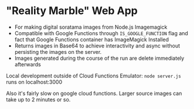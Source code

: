 # "Reality Marble" Web App
- For making digital soratama images from Node.js Imagemagick
- Compatible with Google Functions through `IS_GOOGLE_FUNCTION` flag and fact that Google Functions container has ImageMagick Installed
- Returns images in Base64 to achieve interactivity and async without persisting the images on the server.
- Images generated during the course of the run are delete immediately afterwards


Local development outside of Cloud Functions Emulator:
`node server.js` runs on localhost:3000

Also it's fairly slow on google cloud functions. Larger source images can take up to 2 minutes or so.
